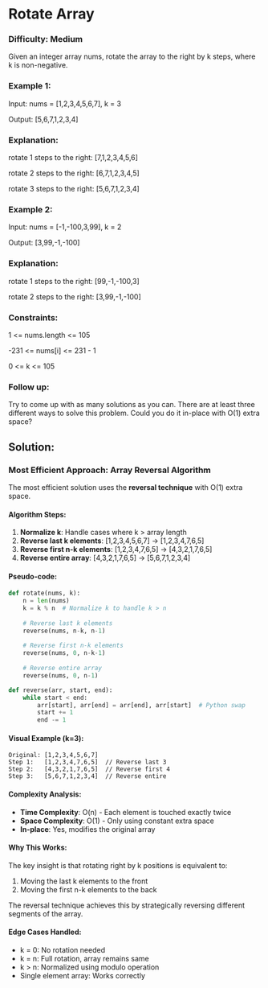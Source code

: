 # Rotate Array

### Difficulty: Medium

Given an integer array nums, rotate the array to the right by k steps, where k is non-negative.

### Example 1:

Input: nums = [1,2,3,4,5,6,7], k = 3

Output: [5,6,7,1,2,3,4]

### Explanation:

rotate 1 steps to the right: [7,1,2,3,4,5,6]

rotate 2 steps to the right: [6,7,1,2,3,4,5]

rotate 3 steps to the right: [5,6,7,1,2,3,4]

### Example 2:

Input: nums = [-1,-100,3,99], k = 2

Output: [3,99,-1,-100]

### Explanation: 

rotate 1 steps to the right: [99,-1,-100,3]

rotate 2 steps to the right: [3,99,-1,-100]
 

### Constraints:

1 <= nums.length <= 105

-231 <= nums[i] <= 231 - 1

0 <= k <= 105
 

### Follow up:

Try to come up with as many solutions as you can. There are at least three different ways to solve this problem.
Could you do it in-place with O(1) extra space?



## Solution:

### Most Efficient Approach: Array Reversal Algorithm

The most efficient solution uses the **reversal technique** with O(1) extra space.

#### Algorithm Steps:
1. **Normalize k**: Handle cases where k > array length
2. **Reverse last k elements**: [1,2,3,4,5,6,7] → [1,2,3,4,7,6,5]
3. **Reverse first n-k elements**: [1,2,3,4,7,6,5] → [4,3,2,1,7,6,5]
4. **Reverse entire array**: [4,3,2,1,7,6,5] → [5,6,7,1,2,3,4]

#### Pseudo-code:
```python
def rotate(nums, k):
    n = len(nums)
    k = k % n  # Normalize k to handle k > n
    
    # Reverse last k elements
    reverse(nums, n-k, n-1)
    
    # Reverse first n-k elements  
    reverse(nums, 0, n-k-1)
    
    # Reverse entire array
    reverse(nums, 0, n-1)

def reverse(arr, start, end):
    while start < end:
        arr[start], arr[end] = arr[end], arr[start]  # Python swap
        start += 1
        end -= 1
```

#### Visual Example (k=3):
```
Original: [1,2,3,4,5,6,7]
Step 1:   [1,2,3,4,7,6,5]  // Reverse last 3
Step 2:   [4,3,2,1,7,6,5]  // Reverse first 4  
Step 3:   [5,6,7,1,2,3,4]  // Reverse entire
```

#### Complexity Analysis:
- **Time Complexity**: O(n) - Each element is touched exactly twice
- **Space Complexity**: O(1) - Only using constant extra space
- **In-place**: Yes, modifies the original array

#### Why This Works:
The key insight is that rotating right by k positions is equivalent to:
1. Moving the last k elements to the front
2. Moving the first n-k elements to the back

The reversal technique achieves this by strategically reversing different segments of the array.

#### Edge Cases Handled:
- k = 0: No rotation needed
- k = n: Full rotation, array remains same
- k > n: Normalized using modulo operation
- Single element array: Works correctly

